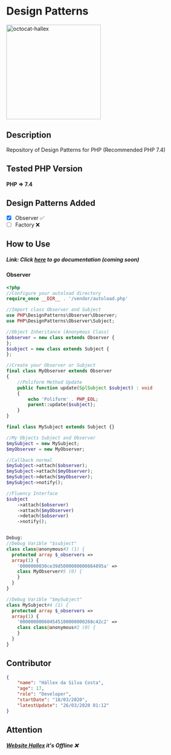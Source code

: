# Design Patterns

<img src="https://user-images.githubusercontent.com/55293671/77607982-b7a2ca80-6efa-11ea-9c59-d82fba2e34d6.png" width="250" alt="octocat-hallex">

## Description
Repository of Design Patterns for PHP (Recommended PHP 7.4)

## Tested PHP Version
#### PHP => 7.4

## Design Patterns Added
- [x] Observer ✅
- [ ] Factory  ❌

## How to Use
##### Link: Click [here](http://hallex.zapto.org/desgin-patterns-php/) to go documentation (coming soon)
#### Observer
```php
<?php
//Configure your autoload directory
require_once __DIR__ . '/vendor/autoload.php'

//Import class Observer and Subject
use PHP\DesignPatterns\Observer\Observer;
use PHP\DesignPatterns\Observer\Subject;

//Object Inheritance (Anonymous Class)
$observer = new class extends Observer {
};
$subject = new class extends Subject {
};

//Create your Observer or Subject
final class MyObserver extends Observer
{
	//Poliform Method Update
	public function update(SplSubject $subject) : void
	{
		echo 'Poliform' . PHP_EOL;
		parent::update($subject);
	}
}

final class MySubject extends Subject {}

//My Objects Subject and Observer
$mySubject = new MySubject;
$myObserver = new MyObserver;

//Callback normal
$mySubject->attach($observer);
$mySubject->attach($myObserver);
$mySubject->detach($myObserver);
$mySubject->notify();

//Fluency Interface
$subject
	->attach($observer)
	->attach($myObserver)
	->detach($observer)
	->notify();


Debug:
//Debug Varible "$subject"
class class@anonymous#3 (1) {
  protected array $_observers =>
  array(1) {
    '0000000030ce39d5000000000864895a' =>
    class MyObserver#5 (0) {
    }
  }
}

//Debug Varible "$mySubject"
class MySubject#4 (1) {
  protected array $_observers =>
  array(1) {
    '000000000604545100000000268c42c2' =>
    class class@anonymous#2 (0) {
    }
  }
}

```

## Contributor
```json
{
	"name": "Hállex da Silva Costa",
	"age": 17,
	"role": "Developer",
	"startDate": "18/03/2020",
	"latestUpdate": "26/03/2020 01:12"
}
```

## Attention
##### [Website Hallex](http://hallex.zapto.org/) it's Offline ❌
